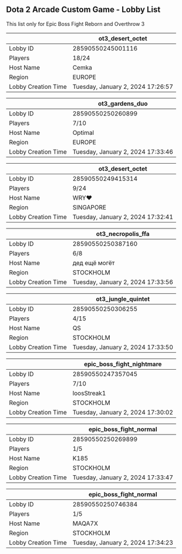 ## Dota 2 Arcade Custom Game - Lobby List

This list only for Epic Boss Fight Reborn and Overthrow 3

|  | ot3_desert_octet |
| ------ | ------ |
| Lobby ID | 28590550245001116 |
| Players | 18/24 |
| Host Name | Cemka |
| Region | EUROPE |
| Lobby Creation Time | Tuesday, January 2, 2024 17:26:57 |


|  | ot3_gardens_duo |
| ------ | ------ |
| Lobby ID | 28590550250260899 |
| Players | 7/10 |
| Host Name | Optimal |
| Region | EUROPE |
| Lobby Creation Time | Tuesday, January 2, 2024 17:33:46 |


|  | ot3_desert_octet |
| ------ | ------ |
| Lobby ID | 28590550249415314 |
| Players | 9/24 |
| Host Name | WRY♥ |
| Region | SINGAPORE |
| Lobby Creation Time | Tuesday, January 2, 2024 17:32:41 |


|  | ot3_necropolis_ffa |
| ------ | ------ |
| Lobby ID | 28590550250387160 |
| Players | 6/8 |
| Host Name | дед ещё могёт |
| Region | STOCKHOLM |
| Lobby Creation Time | Tuesday, January 2, 2024 17:33:56 |


|  | ot3_jungle_quintet |
| ------ | ------ |
| Lobby ID | 28590550250306255 |
| Players | 4/15 |
| Host Name | QS |
| Region | STOCKHOLM |
| Lobby Creation Time | Tuesday, January 2, 2024 17:33:50 |


|  | epic_boss_fight_nightmare |
| ------ | ------ |
| Lobby ID | 28590550247357045 |
| Players | 7/10 |
| Host Name | loosStreak1 |
| Region | STOCKHOLM |
| Lobby Creation Time | Tuesday, January 2, 2024 17:30:02 |


|  | epic_boss_fight_normal |
| ------ | ------ |
| Lobby ID | 28590550250269899 |
| Players | 1/5 |
| Host Name | K185 |
| Region | STOCKHOLM |
| Lobby Creation Time | Tuesday, January 2, 2024 17:33:47 |


|  | epic_boss_fight_normal |
| ------ | ------ |
| Lobby ID | 28590550250746384 |
| Players | 1/5 |
| Host Name | MAQA7X |
| Region | STOCKHOLM |
| Lobby Creation Time | Tuesday, January 2, 2024 17:34:23 |


